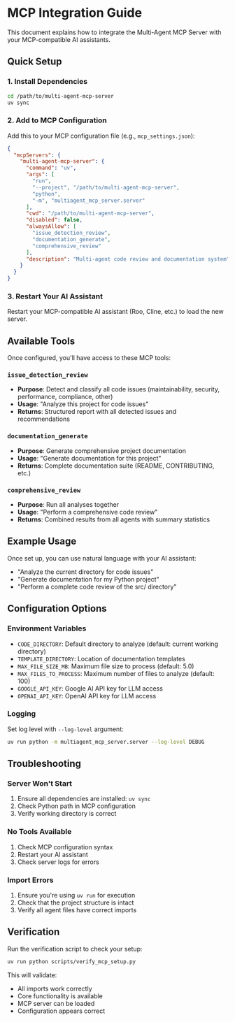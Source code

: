 # MCP Integration Guide

This document explains how to integrate the Multi-Agent MCP Server with your MCP-compatible AI assistants.

## Quick Setup

### 1. Install Dependencies

```bash
cd /path/to/multi-agent-mcp-server
uv sync
```

### 2. Add to MCP Configuration

Add this to your MCP configuration file (e.g., `mcp_settings.json`):

```json
{
  "mcpServers": {
    "multi-agent-mcp-server": {
      "command": "uv",
      "args": [
        "run",
        "--project", "/path/to/multi-agent-mcp-server",
        "python",
        "-m", "multiagent_mcp_server.server"
      ],
      "cwd": "/path/to/multi-agent-mcp-server",
      "disabled": false,
      "alwaysAllow": [
        "issue_detection_review",
        "documentation_generate",
        "comprehensive_review"
      ],
      "description": "Multi-agent code review and documentation system"
    }
  }
}
```

### 3. Restart Your AI Assistant

Restart your MCP-compatible AI assistant (Roo, Cline, etc.) to load the new server.

## Available Tools

Once configured, you'll have access to these MCP tools:

### `issue_detection_review`
- **Purpose**: Detect and classify all code issues (maintainability, security, performance, compliance, other)
- **Usage**: "Analyze this project for code issues"
- **Returns**: Structured report with all detected issues and recommendations

### `documentation_generate`
- **Purpose**: Generate comprehensive project documentation
- **Usage**: "Generate documentation for this project"
- **Returns**: Complete documentation suite (README, CONTRIBUTING, etc.)

### `comprehensive_review`
- **Purpose**: Run all analyses together
- **Usage**: "Perform a comprehensive code review"
- **Returns**: Combined results from all agents with summary statistics

## Example Usage

Once set up, you can use natural language with your AI assistant:

- "Analyze the current directory for code issues"
- "Generate documentation for my Python project"
- "Perform a complete code review of the src/ directory"

## Configuration Options

### Environment Variables

- `CODE_DIRECTORY`: Default directory to analyze (default: current working directory)
- `TEMPLATE_DIRECTORY`: Location of documentation templates
- `MAX_FILE_SIZE_MB`: Maximum file size to process (default: 5.0)
- `MAX_FILES_TO_PROCESS`: Maximum number of files to analyze (default: 100)
- `GOOGLE_API_KEY`: Google AI API key for LLM access
- `OPENAI_API_KEY`: OpenAI API key for LLM access

### Logging

Set log level with `--log-level` argument:
```bash
uv run python -m multiagent_mcp_server.server --log-level DEBUG
```

## Troubleshooting

### Server Won't Start
1. Ensure all dependencies are installed: `uv sync`
2. Check Python path in MCP configuration
3. Verify working directory is correct

### No Tools Available
1. Check MCP configuration syntax
2. Restart your AI assistant
3. Check server logs for errors

### Import Errors
1. Ensure you're using `uv run` for execution
2. Check that the project structure is intact
3. Verify all agent files have correct imports

## Verification

Run the verification script to check your setup:

```bash
uv run python scripts/verify_mcp_setup.py
```

This will validate:
- All imports work correctly
- Core functionality is available
- MCP server can be loaded
- Configuration appears correct
